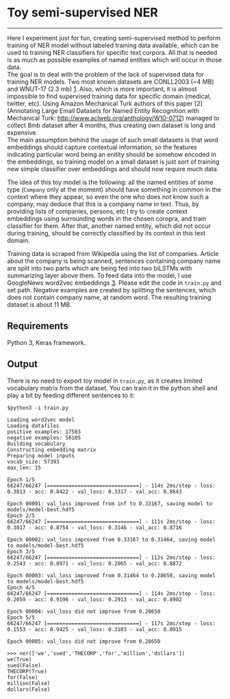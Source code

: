# Toy semi-supervised NER
-------------------------


Here I experiment just for fun, creating semi-supervised method to perform training of NER model without labeled training data available, which can be used to training NER classifiers for specific text corpora. All that is needed is as much as possible examples of named entities which will occur in those data.<br>
The goal is to deal with the problem of the lack of supervised data for training NER models. Two most known datasets are CONLL2003 (~4 MB) and WNUT-17 (2.3 mb) [1](https://github.com/davidsbatista/NER-datasets). Also, which is more important, it is almost impossible to find supervised training data for specific domain (medical, twitter, etc). Using Amazon Mechanical Turk authors of this paper [2] (Annotating Large Email Datasets for Named Entity Recognition with Mechanical Turk: http://www.aclweb.org/anthology/W10-0712) managed to collect 8mb dataset after 4 months, thus creating own dataset is long and expensive.<br>
The main assumption behind the usage of such small datasets is that word embeddings should capture contextual information, so the features indicating particular word being an enitity should be somehow encoded in the embeddings, so training model on a small dataset is just sort of training new simple classifier over embeddings and should now require much data. <br>

The idea of this toy model is the following: all the named entities of some type (`Company` only at the moment) should have something in common in the context where they appear, so even the one who does not know such a company, may deduce that this is a company name in text. Thus, by providing lists of companies, persons, etc I try to create context embeddings using surrounding words in the chosen coropra, and train classifier for them. After that, another named entity, which did not occur during training, should be correctly classified by its context in this text domain. <br>


Training data is scraped from Wikipedia using the list of companies. Article about the company is being scanned, sentences containing company name are split into two parts which are being fed into two biLSTMs with summarizing layer above them. To feed data into the model, I use GoogleNews word2vec embeddings [3](https://github.com/mmihaltz/word2vec-GoogleNews-vectors). Please edit the code in `train.py` and set path. Negative examples are created by splitting the sentences, which does not contain company name, at random word. The resulting training dataset is about 11 MB.

## Requirements

Python 3, Keras framework.


## Output

There is no need to export toy model in `train.py`, as it creates limited vocabulary matrix from the dataset. You can train it in the python shell and play a bit by feeding different sentences to it:

`$python3 -i train.py`

```
Loading word2vec model
Loading datafiles
positive examples: 17503
negative examples: 56105
Building vocabulary
Constructing embedding matrix
Preparing model inputs
vocab_size: 57393
max_len: 15

Epoch 1/5
66247/66247 [==============================] - 114s 2ms/step - loss: 0.3813 - acc: 0.8422 - val_loss: 0.3317 - val_acc: 0.8643

Epoch 00001: val_loss improved from inf to 0.33167, saving model to models/model-best.hdf5
Epoch 2/5
66247/66247 [==============================] - 111s 2ms/step - loss: 0.3017 - acc: 0.8754 - val_loss: 0.3146 - val_acc: 0.8716

Epoch 00002: val_loss improved from 0.33167 to 0.31464, saving model to models/model-best.hdf5
Epoch 3/5
66247/66247 [==============================] - 112s 2ms/step - loss: 0.2543 - acc: 0.8971 - val_loss: 0.2865 - val_acc: 0.8872

Epoch 00003: val_loss improved from 0.31464 to 0.28650, saving model to models/model-best.hdf5
Epoch 4/5
66247/66247 [==============================] - 114s 2ms/step - loss: 0.2059 - acc: 0.9196 - val_loss: 0.2913 - val_acc: 0.8902

Epoch 00004: val_loss did not improve from 0.28650
Epoch 5/5
66247/66247 [==============================] - 117s 2ms/step - loss: 0.1553 - acc: 0.9425 - val_loss: 0.3103 - val_acc: 0.8915

Epoch 00005: val_loss did not improve from 0.28650

>>> ner(['we','sued','THECORP','for','million','dollars'])
we(True)
sued(False)
THECORP(True)
for(False)
million(False)
dollars(False)

```

